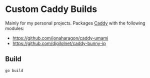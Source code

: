 # Custom Caddy Builds

Mainly for my personal projects. Packages [Caddy](https://github.com/caddyserver/caddy) with the following modules:

- https://github.com/jonaharagon/caddy-umami
- https://github.com/digilolnet/caddy-bunny-ip

## Build

```bash
go build
```

